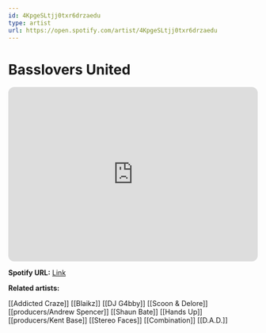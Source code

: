 ```yaml
---
id: 4KpgeSLtjj0txr6drzaedu
type: artist
url: https://open.spotify.com/artist/4KpgeSLtjj0txr6drzaedu
---
```

# Basslovers United

<iframe style="border-radius:12px" src="https://open.spotify.com/embed/artist/4KpgeSLtjj0txr6drzaedu" width="100%" height="352" frameBorder="0" allowfullscreen="" allow="autoplay; clipboard-write; encrypted-media; fullscreen; picture-in-picture" loading="lazy"></iframe>

**Spotify URL:** [Link](https://open.spotify.com/artist/4KpgeSLtjj0txr6drzaedu)

**Related artists:**

[[Addicted Craze]]
[[Blaikz]]
[[DJ G4bby]]
[[Scoon & Delore]]
[[producers/Andrew Spencer]]
[[Shaun Bate]]
[[Hands Up]]
[[producers/Kent Base]]
[[Stereo Faces]]
[[Combination]]
[[D.A.D.]]
